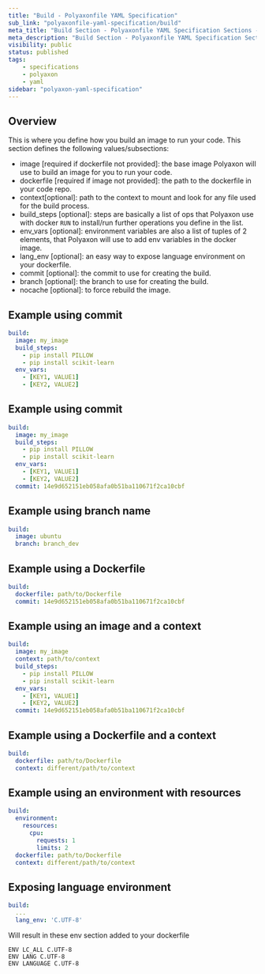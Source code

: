 ```yaml
---
title: "Build - Polyaxonfile YAML Specification"
sub_link: "polyaxonfile-yaml-specification/build"
meta_title: "Build Section - Polyaxonfile YAML Specification Sections - Polyaxon References"
meta_description: "Build Section - Polyaxonfile YAML Specification Sections."
visibility: public
status: published
tags:
    - specifications
    - polyaxon
    - yaml
sidebar: "polyaxon-yaml-specification"
---
```


## Overview

This is where you define how you build an image to run your code.
This section defines the following values/subsections:

 * image [required if dockerfile not provided]: the base image Polyaxon will use to build an image for you to run your code.
 * dockerfile [required if image not provided]: the path to the dockerfile in your code repo.
 * context[optional]: path to the context to mount and look for any file used for the build process.
 * build_steps [optional]: steps are basically a list of ops that Polyaxon use with docker
 `RUN` to install/run further operations you define in the list.
 * env_vars [optional]: environment variables are also a list of tuples of 2 elements, that Polyaxon will use to add env variables in the docker image.
 * lang_env [optional]: an easy way to expose language environment on your dockerfile.
 * commit [optional]: the commit to use for creating the build.
 * branch [optional]: the branch to use for creating the build.
 * nocache [optional]: to force rebuild the image. 

## Example using commit

```yaml
build:
  image: my_image
  build_steps:
    - pip install PILLOW
    - pip install scikit-learn
  env_vars:
    - [KEY1, VALUE1]
    - [KEY2, VALUE2]
```

## Example using commit

```yaml
build:
  image: my_image
  build_steps:
    - pip install PILLOW
    - pip install scikit-learn
  env_vars:
    - [KEY1, VALUE1]
    - [KEY2, VALUE2]
  commit: 14e9d652151eb058afa0b51ba110671f2ca10cbf
```

## Example using branch name

```yaml
build:
  image: ubuntu
  branch: branch_dev
```

## Example using a Dockerfile


```yaml
build:
  dockerfile: path/to/Dockerfile
  commit: 14e9d652151eb058afa0b51ba110671f2ca10cbf
```

## Example using an image and a context


```yaml
build:
  image: my_image
  context: path/to/context
  build_steps:
    - pip install PILLOW
    - pip install scikit-learn
  env_vars:
    - [KEY1, VALUE1]
    - [KEY2, VALUE2]
  commit: 14e9d652151eb058afa0b51ba110671f2ca10cbf
```

## Example using a Dockerfile and a context


```yaml
build:
  dockerfile: path/to/Dockerfile
  context: different/path/to/context
```

## Example using an environment with resources

```yaml
build:
  environment:
    resources:
      cpu:
        requests: 1
        limits: 2
  dockerfile: path/to/Dockerfile
  context: different/path/to/context
```

## Exposing language environment

```yaml
build:
  ...
  lang_env: 'C.UTF-8'
```

Will result in these env section added to your dockerfile

```
ENV LC_ALL C.UTF-8
ENV LANG C.UTF-8
ENV LANGUAGE C.UTF-8
```
